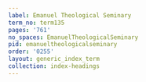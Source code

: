 ```yaml
---
label: Emanuel Theological Seminary
term_no: term135
pages: '761'
no_spaces: EmanuelTheologicalSeminary
pid: emanueltheologicalseminary
order: '0255'
layout: generic_index_term
collection: index-headings
---
```

